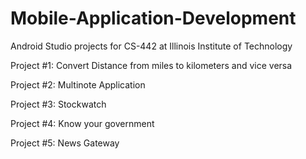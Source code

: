 # Mobile-Application-Development
Android Studio projects for CS-442 at Illinois Institute of Technology

Project #1: Convert Distance from miles to kilometers and vice versa

Project #2: Multinote Application

Project #3: Stockwatch

Project #4: Know your government

Project #5: News Gateway
